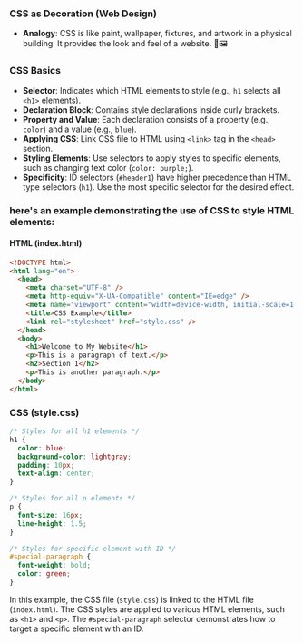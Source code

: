### CSS as Decoration (Web Design)

- **Analogy**: CSS is like paint, wallpaper, fixtures, and artwork in a physical building. It provides the look and feel of a website. 🎨🖼️

### CSS Basics

- **Selector**: Indicates which HTML elements to style (e.g., `h1` selects all `<h1>` elements).
- **Declaration Block**: Contains style declarations inside curly brackets.
- **Property and Value**: Each declaration consists of a property (e.g., `color`) and a value (e.g., `blue`).
- **Applying CSS**: Link CSS file to HTML using `<link>` tag in the `<head>` section.
- **Styling Elements**: Use selectors to apply styles to specific elements, such as changing text color (`color: purple;`).
- **Specificity**: ID selectors (`#header1`) have higher precedence than HTML type selectors (`h1`). Use the most specific selector for the desired effect.

### here's an example demonstrating the use of CSS to style HTML elements:

#### HTML (index.html)

```html
<!DOCTYPE html>
<html lang="en">
  <head>
    <meta charset="UTF-8" />
    <meta http-equiv="X-UA-Compatible" content="IE=edge" />
    <meta name="viewport" content="width=device-width, initial-scale=1.0" />
    <title>CSS Example</title>
    <link rel="stylesheet" href="style.css" />
  </head>
  <body>
    <h1>Welcome to My Website</h1>
    <p>This is a paragraph of text.</p>
    <h2>Section 1</h2>
    <p>This is another paragraph.</p>
  </body>
</html>
```

### CSS (style.css)

```css
/* Styles for all h1 elements */
h1 {
  color: blue;
  background-color: lightgray;
  padding: 10px;
  text-align: center;
}

/* Styles for all p elements */
p {
  font-size: 16px;
  line-height: 1.5;
}

/* Styles for specific element with ID */
#special-paragraph {
  font-weight: bold;
  color: green;
}
```

In this example, the CSS file (`style.css`) is linked to the HTML file (`index.html`). The CSS styles are applied to various HTML elements, such as `<h1>` and `<p>`. The `#special-paragraph` selector demonstrates how to target a specific element with an ID.
